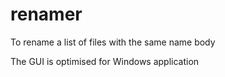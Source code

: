 # renamer
To rename a list of files with the same name body

The GUI is optimised for Windows application
